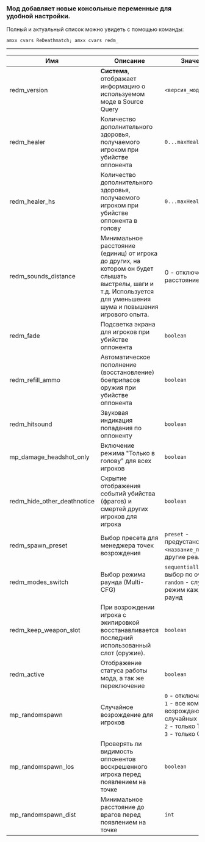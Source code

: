 ### Мод добавляет новые консольные переменные для удобной настройки.
Полный и актуальный список можно увидеть с помощью команды:
```
amxx cvars ReDeathmatch; amxx cvars redm_
```
---
| Имя | Описание | Значение | Плагин |
| - | - | - | - |
| redm_version | **Система**, отображает информацию о используемом моде в Source Query | `<версия_мода>` | ReDeathmatch |
| redm_healer | Количество дополнительного здоровья, получаемого игроком при убийстве оппонента | `0...maxHealth` | ReDeathmatch |
| redm_healer_hs | Количество дополнительного здоровья, получаемого игроком при убийстве оппонента в голову | `0...maxHealth` | ReDeathmatch |
| redm_sounds_distance | Минимальное расстояние (единиц) от игрока до других, на котором он будет слышать выстрелы, шаги и т.д. Используется для уменьшения шума и повышения игрового опыта. | 0 - отключено или расстояние типа `int` |ReDeathmatch |
| redm_fade | Подсветка экрана для игроков при убийстве оппонента | `boolean` | ReDeathmatch |
| redm_refill_ammo | Автоматическое пополнение (восстановление) боеприпасов оружия при убийстве оппонента | `boolean` | ReDeathmatch |
| redm_hitsound | Звуковая индикация попадания по оппоненту | `boolean` | ReDeathmatch |
| mp_damage_headshot_only | Включение режима "Только в голову" для всех игроков | `boolean` | ReDeathmatch |
| redm_hide_other_deathnotice | Скрытие отображения событий убийства (фрагов) и смертей других игроков для игрока | `boolean` | ReDeathmatch |
| redm_spawn_preset | Выбор пресета для менеджера точек возрождения | `preset` - предустановленный; </br> `<название_пресета>` - другие реализации | ReDeathmatch |
| redm_modes_switch | Выбор режима раунда (Multi-CFG) | `sequentially` - выбор по очереди; </br> `random` - случайный режим каждый раунд | ReDeathmatch |
| redm_keep_weapon_slot | При возрождении игрока с экипировкой восстанавливается последний использованный слот (оружие). | `boolean` | ReDeathmatch |
| redm_active | Отображение статуса работы мода, а так же переключение | `boolean` | ReDeathmatch |
| mp_randomspawn | Случайное возрождение для игроков | `0` - отключено; </br> `1` - все команды возрождаются на случайных точках; </br> `2` - только T; </br> `3` - только CT | redm_spawns |
| mp_randomspawn_los | Проверять ли видимость оппонентов воскрешенного игрока перед появлением на точке | `boolean` | redm_spawns |
| mp_randomspawn_dist | Минимальное расстояние до врагов перед появлением на точке | `int` | redm_spawns |